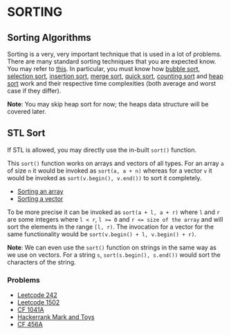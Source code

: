 # SORTING
## Sorting Algorithms
Sorting is a very, very important technique that is used in a lot of problems. There are many standard sorting techniques that you are expected know. You may refer to [this](https://www.programiz.com/dsa/sorting-algorithm). In particular, you must know how [bubble sort](https://www.programiz.com/dsa/bubble-sort), [selection sort](https://www.programiz.com/dsa/selection-sort), [insertion sort](https://www.programiz.com/dsa/insertion-sort), [merge sort](https://www.programiz.com/dsa/merge-sort), [quick sort](https://www.programiz.com/dsa/quick-sort), [counting sort](https://www.programiz.com/dsa/counting-sort) and [heap sort](https://www.programiz.com/dsa/heap-sort) work and their respective time complexities (both average and worst case if they differ).

**Note**: You may skip heap sort for now; the heaps data structure will be covered later.

## STL Sort
If STL is allowed, you may directly use the in-built `sort()` function.

This `sort()` function works on arrays and vectors of all types. For an array `a` of size `n` it would be invoked as `sort(a, a + n)` whereas for a vector `v` it would be invoked as `sort(v.begin(), v.end())` to sort it completely.
* [Sorting an array](https://www.geeksforgeeks.org/sort-c-stl/)
* [Sorting a vector](https://www.journaldev.com/37678/sorting-a-vector-in-c-plus-plus)

To be more precise it can be invoked as `sort(a + l, a + r)` where `l` and `r` are some integers where `l < r`, `l >= 0` and `r <= size of the array` and will sort the elements in the range `[l, r)`. The invocation for a vector for the same functionality would be `sort(v.begin() + l, v.begin() + r)`.

**Note**: We can even use the `sort()` function on strings in the same way as we use on vectors. For a string `s`, `sort(s.begin(), s.end())` would sort the characters of the string.

### Problems
* [Leetcode 242](https://leetcode.com/problems/valid-anagram/)
* [Leetcode 1502](https://leetcode.com/problems/can-make-arithmetic-progression-from-sequence/)
* [CF 1041A](https://codeforces.com/contest/1041/problem/A)
* [Hackerrank Mark and Toys](https://www.hackerrank.com/challenges/mark-and-toys/problem)
* [CF 456A](https://codeforces.com/problemset/problem/456/A)
